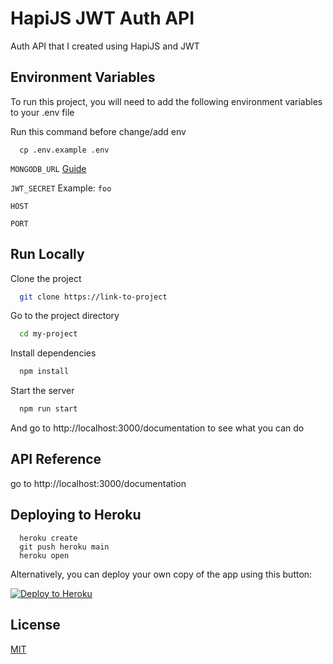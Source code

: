 # HapiJS JWT Auth API

Auth API that I created using HapiJS and JWT

## Environment Variables

To run this project, you will need to add the following environment variables to your .env file

Run this command before change/add env

```
  cp .env.example .env
```

`MONGODB_URL` [Guide](https://www.mongodb.com/docs/manual/reference/connection-string/)

`JWT_SECRET` Example: `foo`

`HOST`

`PORT`

## Run Locally

Clone the project

```bash
  git clone https://link-to-project
```

Go to the project directory

```bash
  cd my-project
```

Install dependencies

```bash
  npm install
```

Start the server

```bash
  npm run start
```

And go to http://localhost:3000/documentation to see what you can do

## API Reference

go to http://localhost:3000/documentation

## Deploying to Heroku

```
  heroku create
  git push heroku main
  heroku open
```

Alternatively, you can deploy your own copy of the app using this button:

[![Deploy to Heroku](https://www.herokucdn.com/deploy/button.png)](https://heroku.com/deploy)

## License

[MIT](https://choosealicense.com/licenses/mit/)
